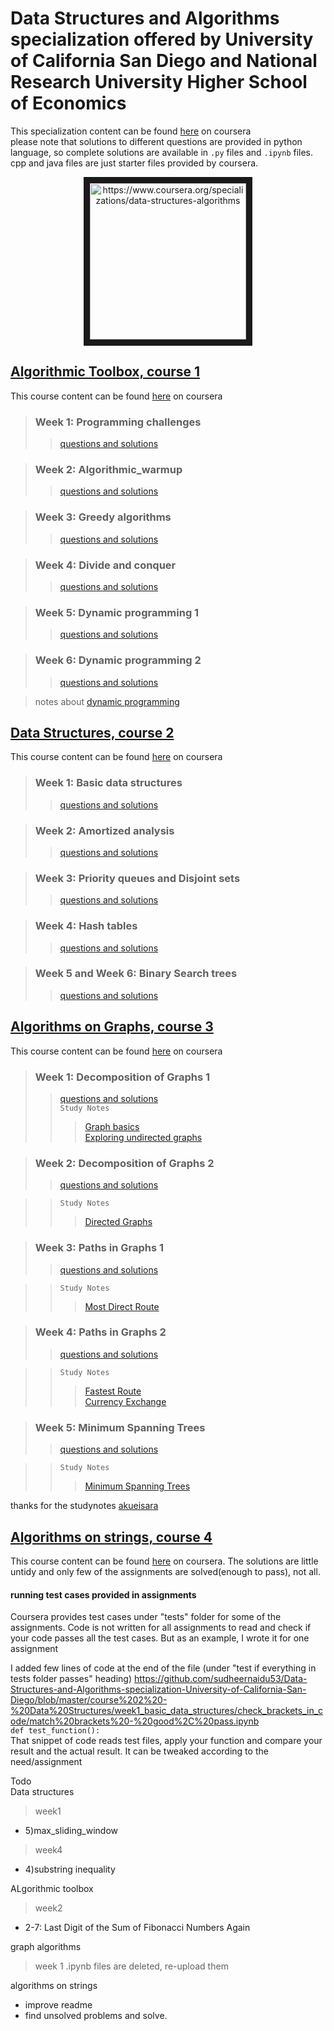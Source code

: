 # Data Structures and Algorithms specialization offered by University of California San Diego and National Research University Higher School of Economics  
This specialization content can be found [here](https://www.coursera.org/specializations/data-structures-algorithms) on coursera  
please note that solutions to different questions are provided in python language, so complete solutions are available in `.py` files and `.ipynb` files. cpp and java files are just starter files provided by coursera. 
<p align="center">
<a target="_blank">
        <img src="https://d3njjcbhbojbot.cloudfront.net/api/utilities/v1/imageproxy/https://coursera-course-photos.s3.amazonaws.com/fb/434400d9ac11e5afbfa359f34ae5f0/logo3.png?auto=format%2Ccompress&dpr=2.625" 
alt="https://www.coursera.org/specializations/data-structures-algorithms" width="250" height="250" border="10" align="center"/></a>
</p>

## [Algorithmic Toolbox, course 1](https://github.com/sudheernaidu53/Data-Structures-and-Algorithms-specialization-University-of-California-San-Diego/tree/master/course%201%20-%20Algorithmic%20toolbox)  
This course content can be found [here](https://www.coursera.org/learn/algorithmic-toolbox/) on coursera
>### Week 1: Programming challenges
>>[questions and solutions](https://github.com/sudheernaidu53/Data-Structures-and-Algorithms-specialization-University-of-California-San-Diego/tree/master/course%201%20-%20Algorithmic%20toolbox/week1_programming_challenges)   


>### Week 2: Algorithmic_warmup
>>[questions and solutions](https://github.com/sudheernaidu53/Data-Structures-and-Algorithms-specialization-University-of-California-San-Diego/tree/master/course%201%20-%20Algorithmic%20toolbox/week2_algorithmic_warmup)  


>### Week 3: Greedy algorithms
>>[questions and solutions](https://github.com/sudheernaidu53/Data-Structures-and-Algorithms-specialization-University-of-California-San-Diego/tree/master/course%201%20-%20Algorithmic%20toolbox/week3_greedy_algorithms)  


>### Week 4: Divide and conquer
>>[questions and solutions](https://github.com/sudheernaidu53/Data-Structures-and-Algorithms-specialization-University-of-California-San-Diego/tree/master/course%201%20-%20Algorithmic%20toolbox/week4_divide_and_conquer)  


>### Week 5: Dynamic programming 1
>>[questions and solutions](https://github.com/sudheernaidu53/Data-Structures-and-Algorithms-specialization-University-of-California-San-Diego/tree/master/course%201%20-%20Algorithmic%20toolbox/week5_dynamic_programming1)  

>### Week 6: Dynamic programming 2
>>[questions and solutions](https://github.com/sudheernaidu53/Data-Structures-and-Algorithms-specialization-University-of-California-San-Diego/tree/master/course%201%20-%20Algorithmic%20toolbox/week6_dynamic_programming2)  

>notes about [dynamic programming](https://github.com/sudheernaidu53/Data-Structures-and-Algorithms-specialization-University-of-California-San-Diego/blob/master/course%201%20-%20Algorithmic%20toolbox/dynprog.pdf)  


## [Data Structures, course 2](https://github.com/sudheernaidu53/Data-Structures-and-Algorithms-specialization-University-of-California-San-Diego/tree/master/course%202%20-%20Data%20Structures)  
This course content can be found [here](https://www.coursera.org/learn/data-structures?specialization=data-structures-algorithms) on coursera
>### Week 1: Basic data structures
>>[questions and solutions](https://github.com/sudheernaidu53/Data-Structures-and-Algorithms-specialization-University-of-California-San-Diego/tree/master/course%202%20-%20Data%20Structures/week1_basic_data_structures)   


>### Week 2: Amortized analysis
>>[questions and solutions](https://github.com/sudheernaidu53/Data-Structures-and-Algorithms-specialization-University-of-California-San-Diego/tree/master/course%202%20-%20Data%20Structures/week2%20amortized%20analysis)  


>### Week 3: Priority queues and Disjoint sets
>>[questions and solutions](https://github.com/sudheernaidu53/Data-Structures-and-Algorithms-specialization-University-of-California-San-Diego/tree/master/course%202%20-%20Data%20Structures/week3%20assignment%202_priority_queues_and_disjoint_sets)  


>### Week 4: Hash tables
>>[questions and solutions](https://github.com/sudheernaidu53/Data-Structures-and-Algorithms-specialization-University-of-California-San-Diego/tree/master/course%202%20-%20Data%20Structures/week4%20assignment%203_hash_tables)  


>### Week 5 and Week 6: Binary Search trees
>>[questions and solutions](https://github.com/sudheernaidu53/Data-Structures-and-Algorithms-specialization-University-of-California-San-Diego/tree/master/course%202%20-%20Data%20Structures/week5%20%26%206%20assignment%204%20_binary_search_trees)  



## [Algorithms on Graphs, course 3](https://github.com/sudheernaidu53/Data-Structures-and-Algorithms-specialization-University-of-California-San-Diego/tree/master/course%203%20-%20Algorithms%20on%20graphs)  
This course content can be found [here](https://www.coursera.org/learn/algorithms-on-graphs?specialization=data-structures-algorithms) on coursera
>### Week 1: Decomposition of Graphs 1
>>[questions and solutions](https://github.com/sudheernaidu53/Data-Structures-and-Algorithms-specialization-University-of-California-San-Diego/tree/master/course%203%20-%20Algorithms%20on%20graphs/week1_decomposition1)   
>>`Study Notes`  
>>>[Graph basics](https://github.com/sudheernaidu53/Data-Structures-and-Algorithms-specialization-University-of-California-San-Diego/blob/master/course%203%20-%20Algorithms%20on%20graphs/1.%20Graph%20Basics.md)  
>>>[Exploring undirected graphs](https://github.com/sudheernaidu53/Data-Structures-and-Algorithms-specialization-University-of-California-San-Diego/blob/master/course%203%20-%20Algorithms%20on%20graphs/2.%20Exploring%20Undirected%20Graphs.md)

>### Week 2: Decomposition of Graphs 2
>>[questions and solutions](https://github.com/sudheernaidu53/Data-Structures-and-Algorithms-specialization-University-of-California-San-Diego/tree/master/course%203%20-%20Algorithms%20on%20graphs/week2_decomposition2)  

>>`Study Notes`  
>>>[Directed Graphs](https://github.com/sudheernaidu53/Data-Structures-and-Algorithms-specialization-University-of-California-San-Diego/blob/master/course%203%20-%20Algorithms%20on%20graphs/Directed%20Graphs.md)

>### Week 3: Paths in Graphs 1
>>[questions and solutions](https://github.com/sudheernaidu53/Data-Structures-and-Algorithms-specialization-University-of-California-San-Diego/tree/master/course%203%20-%20Algorithms%20on%20graphs/week3_paths1)  

>>`Study Notes`  
>>>[Most Direct Route](https://github.com/sudheernaidu53/Data-Structures-and-Algorithms-specialization-University-of-California-San-Diego/blob/master/course%203%20-%20Algorithms%20on%20graphs/Most%20Direct%20Route.md)  


>### Week 4: Paths in Graphs 2
>>[questions and solutions](https://github.com/sudheernaidu53/Data-Structures-and-Algorithms-specialization-University-of-California-San-Diego/tree/master/course%203%20-%20Algorithms%20on%20graphs/week4_paths2)  

>>`Study Notes`  
>>>[Fastest Route](https://github.com/sudheernaidu53/Data-Structures-and-Algorithms-specialization-University-of-California-San-Diego/blob/master/course%203%20-%20Algorithms%20on%20graphs/1.%20Fastest%20Route.md)  
>>>[Currency Exchange](https://github.com/sudheernaidu53/Data-Structures-and-Algorithms-specialization-University-of-California-San-Diego/blob/master/course%203%20-%20Algorithms%20on%20graphs/2.%20Currency%20Exchange.md)


>### Week 5: Minimum Spanning Trees
>>[questions and solutions](https://github.com/sudheernaidu53/Data-Structures-and-Algorithms-specialization-University-of-California-San-Diego/tree/master/course%203%20-%20Algorithms%20on%20graphs/week5_mst)  

>>`Study Notes`  
>>>[Minimum Spanning Trees](https://github.com/sudheernaidu53/Data-Structures-and-Algorithms-specialization-University-of-California-San-Diego/blob/master/course%203%20-%20Algorithms%20on%20graphs/Minimum%20Spanning%20Trees.md)

thanks for the studynotes [akueisara](https://github.com/akueisara/algograph)

## [Algorithms on strings, course 4](https://github.com/sudheernaidu53/Data-Structures-and-Algorithms-specialization-University-of-California-San-Diego/tree/master/course%204%20-%20Algorithms%20on%20strings)  
This course content can be found [here](https://www.coursera.org/learn/algorithms-on-strings?specialization=data-structures-algorithms) on coursera. 
The solutions are little untidy and only few of the assignments are solved(enough to pass), not all.

#### running test cases provided in assignments  
Coursera provides test cases under "tests" folder for some of the assignments. Code is not written for all assignments to read and check if your code passes all the test cases. But as an example, I wrote it for one assignment    

I added few lines of code at the end of the file (under "test if everything in tests folder passes" heading) https://github.com/sudheernaidu53/Data-Structures-and-Algorithms-specialization-University-of-California-San-Diego/blob/master/course%202%20-%20Data%20Structures/week1_basic_data_structures/check_brackets_in_code/match%20brackets%20-%20good%2C%20pass.ipynb  
`def test_function():`  
That snippet of code reads test files, apply your function and compare your result and the actual result. It can be tweaked according to the need/assignment  


Todo  
Data structures   
>week1   
* 5)max_sliding_window  
>week4  
* 4)substring inequality  

ALgorithmic toolbox  
>week2 
* 2-7: Last Digit of the Sum of Fibonacci Numbers Again

graph algorithms
>week 1
.ipynb files are deleted, re-upload them

algorithms on strings
* improve readme
* find unsolved problems and solve.
